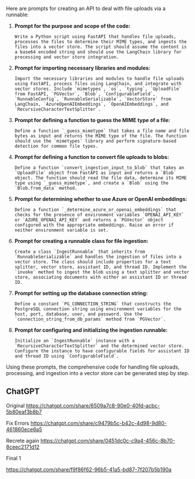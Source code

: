 Here are prompts for creating an API to deal with file uploads via a runnable:

1. **Prompt for the purpose and scope of the code:**
   ```
   Write a Python script using FastAPI that handles file uploads, processes the files to determine their MIME types, and ingests the files into a vector store. The script should assume the content is a base64 encoded string and should use the LangChain library for processing and vector store integration.
   ```

2. **Prompt for importing necessary libraries and modules:**
   ```
   Import the necessary libraries and modules to handle file uploads using FastAPI, process files using LangChain, and integrate with vector stores. Include `mimetypes`, `os`, `typing`, `UploadFile` from FastAPI, `PGVector`, `Blob`, `ConfigurableField`, `RunnableConfig`, `RunnableSerializable`, `VectorStore` from LangChain, `AzureOpenAIEmbeddings`, `OpenAIEmbeddings`, and `RecursiveCharacterTextSplitter`.
   ```

3. **Prompt for defining a function to guess the MIME type of a file:**
   ```
   Define a function `_guess_mimetype` that takes a file name and file bytes as input and returns the MIME type of the file. The function should use the `mimetypes` library and perform signature-based detection for common file types.
   ```

4. **Prompt for defining a function to convert file uploads to blobs:**
   ```
   Define a function `convert_ingestion_input_to_blob` that takes an `UploadFile` object from FastAPI as input and returns a `Blob` object. The function should read the file data, determine its MIME type using `_guess_mimetype`, and create a `Blob` using the `Blob.from_data` method.
   ```

5. **Prompt for determining whether to use Azure or OpenAI embeddings:**
   ```
   Define a function `_determine_azure_or_openai_embeddings` that checks for the presence of environment variables `OPENAI_API_KEY` or `AZURE_OPENAI_API_KEY` and returns a `PGVector` object configured with the appropriate embeddings. Raise an error if neither environment variable is set.
   ```

6. **Prompt for creating a runnable class for file ingestion:**
   ```
   Create a class `IngestRunnable` that inherits from `RunnableSerializable` and handles the ingestion of files into a vector store. The class should include properties for a text splitter, vector store, assistant ID, and thread ID. Implement the `invoke` method to ingest the blob using a text splitter and vector store, associating documents with either an assistant ID or thread ID.
   ```

7. **Prompt for setting up the database connection string:**
   ```
   Define a constant `PG_CONNECTION_STRING` that constructs the PostgreSQL connection string using environment variables for the host, port, database, user, and password. Use the `connection_string_from_db_params` method from `PGVector`.
   ```

8. **Prompt for configuring and initializing the ingestion runnable:**
   ```
   Initialize an `IngestRunnable` instance with a `RecursiveCharacterTextSplitter` and the determined vector store. Configure the instance to have configurable fields for assistant ID and thread ID using `ConfigurableField`.
   ```

Using these prompts, the comprehensive code for handling file uploads, processing, and ingestion into a vector store can be generated step by step.

## ChatGPT

Original 
https://chatgpt.com/share/6509a7c8-90e0-40fd-acbc-5b80eaf3b8b7

Fix Errors
https://chatgpt.com/share/c9479b5c-b42c-4d98-9d80-461860ece6a5

Recrete again
https://chatgpt.com/share/0451dc0c-c9a4-456c-8b70-8ceec2171d12

Final 1

https://chatgpt.com/share/f9f86f62-96b5-41a5-bd87-7f207b5b190a



